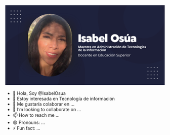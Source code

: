 <img src="banner.jpg">

- 👋 Hola, Soy @IsabelOsua
- 👀 Estoy interesada en Tecnología de información
- 🌱 Me gustaría colaborar en ...
- 💞️ I’m looking to collaborate on ...
- 📫 How to reach me ...
- 😄 Pronouns: ...
- ⚡ Fun fact: ...

<!---
IsabelOsua/IsabelOsua is a ✨ special ✨ repository because its `README.md` (this file) appears on your GitHub profile.
You can click the Preview link to take a look at your changes.
--->
